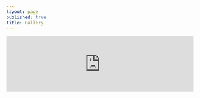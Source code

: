 ```yaml
---
layout: page
published: true
title: Gallery
---
```


<!-- Instagram WIDGET --><script src="https://cdn.lightwidget.com/widgets/lightwidget.js"></script><iframe src="https://cdn.lightwidget.com/widgets/ad84a92caf0251d9a2e0a22dc49d1dfe.html" scrolling="no" allowtransparency="true" class="lightwidget-widget" style="width:100%;border:0;overflow:hidden;"></iframe>